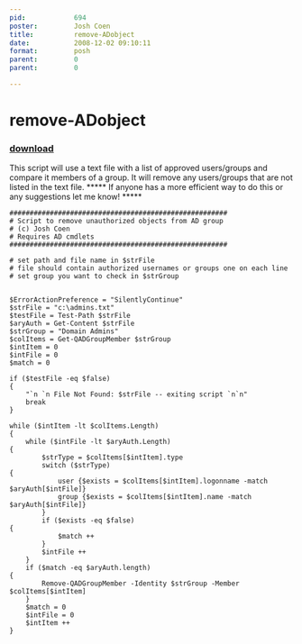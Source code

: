 ```yaml
---
pid:            694
poster:         Josh Coen
title:          remove-ADobject
date:           2008-12-02 09:10:11
format:         posh
parent:         0
parent:         0

---
```


# remove-ADobject

### [download](694.ps1)

This script will use a text file with a list of approved users/groups and compare it members of a group.  It will remove any users/groups that are not listed in the text file. ***** If anyone has a more efficient way to do this or any suggestions let me know! *****

```posh
######################################################
# Script to remove unauthorized objects from AD group
# (c) Josh Coen
# Requires AD cmdlets
######################################################

# set path and file name in $strFile
# file should contain authorized usernames or groups one on each line
# set group you want to check in $strGroup


$ErrorActionPreference = "SilentlyContinue"
$strFile = "c:\admins.txt"
$testFile = Test-Path $strFile
$aryAuth = Get-Content $strFile
$strGroup = "Domain Admins"
$colItems = Get-QADGroupMember $strGroup
$intItem = 0
$intFile = 0
$match = 0

if ($testFile -eq $false) 
{
	"`n `n File Not Found: $strFile -- exiting script `n`n"
	break
}

while ($intItem -lt $colItems.Length)
{
	while ($intFile -lt $aryAuth.Length)
{
		$strType = $colItems[$intItem].type
		switch ($strType)
{
			user {$exists = $colItems[$intItem].logonname -match $aryAuth[$intFile]}
			group {$exists = $colItems[$intItem].name -match $aryAuth[$intFile]}
		}
		if ($exists -eq $false)
{
			$match ++ 
		}
		$intFile ++ 
	}
	if ($match -eq $aryAuth.length)
{
		Remove-QADGroupMember -Identity $strGroup -Member $colItems[$intItem]
	}
	$match = 0
	$intFile = 0
	$intItem ++ 
} 


```
